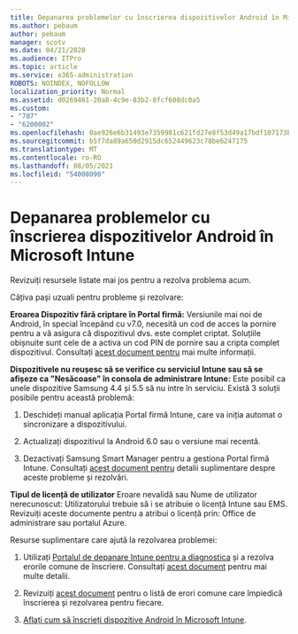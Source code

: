 ```yaml
---
title: Depanarea problemelor cu înscrierea dispozitivelor Android în Microsoft Intune
ms.author: pebaum
author: pebaum
manager: scotv
ms.date: 04/21/2020
ms.audience: ITPro
ms.topic: article
ms.service: o365-administration
ROBOTS: NOINDEX, NOFOLLOW
localization_priority: Normal
ms.assetid: d0269461-20a8-4c9e-83b2-8fcf608dc0a5
ms.custom:
- "787"
- "6200002"
ms.openlocfilehash: 0ae926e6b31493e7359981c621fd27e8f53d49a17bdf107173b087fe6cc688fa
ms.sourcegitcommit: b5f7da89a650d2915dc652449623c78be6247175
ms.translationtype: MT
ms.contentlocale: ro-RO
ms.lasthandoff: 08/05/2021
ms.locfileid: "54008090"
---
```

# <a name="troubleshoot-issues-with-enrolling-android-devices-in-microsoft-intune"></a>Depanarea problemelor cu înscrierea dispozitivelor Android în Microsoft Intune

Revizuiți resursele listate mai jos pentru a rezolva problema acum.
  
Câțiva pași uzuali pentru probleme și rezolvare:
  
 **Eroarea Dispozitiv fără criptare în Portal firmă:** Versiunile mai noi de Android, în special începând cu v7.0, necesită un cod de acces la pornire pentru a vă asigura că dispozitivul dvs. este complet criptat. Soluțiile obișnuite sunt cele de a activa un cod PIN de pornire sau a cripta complet dispozitivul. Consultați [acest document pentru](https://docs.microsoft.com/intune-user-help/your-device-appears-encrypted-but-cp-says-otherwise-android) mai multe informații.
  
 **Dispozitivele nu reușesc să se verifice cu serviciul Intune sau să se afișeze ca "Nesăcoase" în consola de administrare Intune:** Este posibil ca unele dispozitive Samsung 4.4 și 5.5 să nu intre în serviciu. Există 3 soluții posibile pentru această problemă:
  
1. Deschideți manual aplicația Portal firmă Intune, care va iniția automat o sincronizare a dispozitivului.

2. Actualizați dispozitivul la Android 6.0 sau o versiune mai recentă.

3. Dezactivați Samsung Smart Manager pentru a gestiona Portal firmă Intune. Consultați [acest document pentru](https://docs.microsoft.com/troubleshoot/mem/intune/troubleshoot-device-enrollment-in-intune#devices-fail-to-check-in-with-the-intune-service-and-display-as-unhealthy-in-the-intune-admin-console) detalii suplimentare despre aceste probleme și rezolvări.

 **Tipul de licență de utilizator** Eroare nevalidă sau Nume de utilizator nerecunoscut: Utilizatorului trebuie să i se atribuie o licență Intune sau EMS.  Revizuiți aceste documente pentru a atribui o licență prin: Office de administrare sau portalul Azure.
  
Resurse suplimentare care ajută la rezolvarea problemei:
  
1. Utilizați [Portalul de depanare Intune pentru a diagnostica](https://devicemanagement.microsoft.com/#blade/Microsoft_Intune_DeviceSettings/TroubleshootBlade) și a rezolva erorile comune de înscriere. Consultați [acest document](https://docs.microsoft.com/intune/help-desk-operators) pentru mai multe detalii.

2. Revizuiți [acest document](https://docs.microsoft.com/troubleshoot/mem/intune/troubleshoot-device-enrollment-in-intune) pentru o listă de erori comune care împiedică înscrierea și rezolvarea pentru fiecare.

3. [Aflați cum să înscrieți dispozitive Android în Microsoft Intune](https://docs.microsoft.com/intune/android-enroll).
